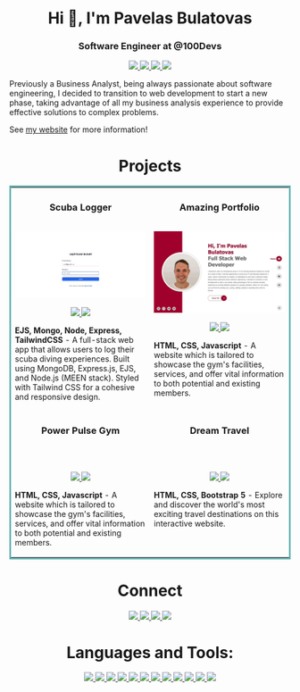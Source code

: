 <h1 align="center">Hi 👋, I'm Pavelas Bulatovas</h1>
<h3 align="center">Software Engineer at @100Devs</h3>

<p align="center">
  <a href="https://pavelas-bulatovas.netlify.app/index-en" target="_blank">
    <img src="https://img.shields.io/static/v1?label=|&message=WEBSITE&color=23555f&style=plastic&logo=react&logo-color=white"/>
  </a>
  <a href="https://www.linkedin.com/in/pavelas-bulatovas-7b43bb158/" target="_blank">
    <img src="https://img.shields.io/static/v1?label=|&message=LINKED-IN&color=cdf998&style=plastic&logo=linkedin&logo-color=white"/>
  </a>
  <a href="https://twitter.com/pavelasEU" target="_blank">
    <img src="https://img.shields.io/static/v1?label=|&message=TWITTER&color=23555f&style=plastic&logo=twitter&logo-color=white"/>
  </a>
  <a href="https://pavelas-bulatovas.netlify.app/assets/files/Pavelas-resume.pdf" target="_blank">
      <img src="https://img.shields.io/static/v1?label=|&message=RESUME&color=23555f&style=plastic&logo=react&logo-color=white"/>
  </a>
</p>

Previously a Business Analyst, being always passionate about software engineering, I decided to transition to web development to start a new phase, taking advantage of all my business analysis experience to provide effective solutions to complex problems.

See [my website](https://pavelas-bulatovas.netlify.app/index-en) for more information!

<h1 align="center">Projects</h1>
<table bordercolor="#66b2b2">

  <!-- ==================== Row 1 -->

  <tr>
    <td width="50%" valign="top">
      <h3 align="center">Scuba Logger</h3>
        <br />
        <a target="_blank" href="https://github.com/paskaeu25/diving-logbook">
            <img src="./images/scuba-logger-demo.gif" width="100%" alt=""/>
        </a>
        <br />
        <p align="center">
          
  <a href="https://github.com/paskaeu25/diving-logbook" target="_blank">
    <img src="https://img.shields.io/static/v1?label=|&message=REPO&color=23555f&style=plastic&logo=github&logo-color=white"/>
  </a>  
  <a href="https://scuba-logger.onrender.com/" target="_blank">
    <img src="https://img.shields.io/static/v1?label=|&message=WEBSITE&color=cdf998&style=plastic&logo=wordpress&logo-color=white"/>
  </a>
      </p>
        <p><strong>EJS, Mongo, Node, Express, TailwindCSS</strong> - A full-stack web app that allows users to log their scuba diving experiences. Built using MongoDB, Express.js, EJS, and Node.js (MEEN stack). Styled with Tailwind CSS for a cohesive and responsive design.</p>
    </td>
    <td width="50%" valign="top">
      <h3 align="center">Amazing Portfolio</h3>
        <br />
        <a target="_blank" href="https://github.com/paskaeu25/amazing-portfolio">
            <img src="./images/amazing-portfolio.gif" width="100%" alt=""/>
        </a>
        <br />
        <p align="center">
          
  <a href="https://github.com/paskaeu25/amazing-portfolio" target="_blank">
    <img src="https://img.shields.io/static/v1?label=|&message=REPO&color=23555f&style=plastic&logo=github&logo-color=white"/>
  </a>  
  <a href="https://pavelas-bulatovas.netlify.app/" target="_blank">
    <img src="https://img.shields.io/static/v1?label=|&message=WEBSITE&color=cdf998&style=plastic&logo=wordpress&logo-color=white"/>
  </a>
      </p>
        <p><strong>HTML, CSS, Javascript</strong> - A website which is tailored to showcase the gym's facilities, services, and offer vital information to both potential and existing members.</p>
    </td>
    
  </tr>

  <!-- ==================== Row 2 -->

  <tr>
    <td width="50%" valign="top">
      <h3 align="center">Power Pulse Gym</h3>
        <br />
        <a target="_blank" href="https://paskaeu25.github.io/power-pulse-gym/">
            <img width="100px" src="./images/power-pulse-gym.gif" width="100%" alt=""/>
        </a>
        <br />
        <p align="center">
          
  <a href="https://github.com/paskaeu25/power-pulse-gym" target="_blank">
    <img src="https://img.shields.io/static/v1?label=|&message=REPO&color=23555f&style=plastic&logo=github&logo-color=white"/>
  </a>  
  <a href="https://paskaeu25.github.io/power-pulse-gym/" target="_blank">
    <img src="https://img.shields.io/static/v1?label=|&message=WEBSITE&color=cdf998&style=plastic&logo=wordpress&logo-color=white"/>
  </a>
      </p>
        <p><strong>HTML, CSS, Javascript</strong> - A website which is tailored to showcase the gym's facilities, services, and offer vital information to both potential and existing members.</p>
    </td>
    
  <td width="50%" valign="top">
    <h3 align="center">Dream Travel</h3>
      <br />
    <a target="_blank" href="https://paskaeu25.github.io/travel-website/">
          <img src="./images/dream-travel.gif" width="100%"  alt=""/>
      </a>
      <br />
      <p align="center">
          
  <a href="https://github.com/paskaeu25/travel-website" target="_blank">
    <img src="https://img.shields.io/static/v1?label=|&message=REPO&color=23555f&style=plastic&logo=github&logo-color=white"/>
  </a>
  <a href="https://paskaeu25.github.io/travel-website/" target="_blank">
    <img src="https://img.shields.io/static/v1?label=|&message=WEBSITE&color=cdf998&style=plastic&logo=wordpress&logo-color=white"/>
  </a>
      </p>
        <p><strong>HTML, CSS, Bootstrap 5</strong> - Explore and discover the world's most exciting travel destinations on this interactive website.</p>
    </td>
  </tr>

</table>

<h1 align="center">Connect</h1>

<p align="center">
  <a href="https://pavelas-bulatovas.netlify.app/index-en" target="_blank">
    <img src="https://img.shields.io/static/v1?label=|&message=WEBSITE&color=23555f&style=plastic&logo=react&logo-color=white"/>
  </a>
  <a href="https://www.linkedin.com/in/pavelas-bulatovas-7b43bb158/" target="_blank">
    <img src="https://img.shields.io/static/v1?label=|&message=LINKED-IN&color=cdf998&style=plastic&logo=linkedin&logo-color=white"/>
  </a>
  <a href="https://twitter.com/pavelasEU" target="_blank">
    <img src="https://img.shields.io/static/v1?label=|&message=TWITTER&color=23555f&style=plastic&logo=twitter&logo-color=white"/>
  </a>
  <a href="https://pavelas-bulatovas.netlify.app/assets/files/Pavelas-resume.pdf" target="_blank">
      <img src="https://img.shields.io/static/v1?label=|&message=RESUME&color=23555f&style=plastic&logo=react&logo-color=white"/>
  </a>
</p>

<h1 align="center">Languages and Tools:</h1>

<p align="center"> 
  <a href="https://www.w3.org/html/" target="_blank">
      <img src="https://img.shields.io/static/v1?label=|&message=HTML5&color=23555f&style=plastic&logo=html5&logo-color=white"/>
  </a>
  <a href="https://www.w3schools.com/css/" target="_blank">
      <img src="https://img.shields.io/static/v1?label=|&message=CSS3&color=23555f&style=plastic&logo=css3&logo-color=white"/>
  </a>
  <a href="https://developer.mozilla.org/en-US/docs/Web/JavaScript" target="_blank">
      <img src="https://img.shields.io/static/v1?label=|&message=JavaScript&color=23555f&style=plastic&logo=javascript&logo-color=white"/>
  </a>
  <a href="https://tailwindcss.com/" target="_blank">
      <img src="https://img.shields.io/static/v1?label=|&message=TailwindCSS&color=23555f&style=plastic&logo=tailwindcss&logo-color=white"/>
  </a>
  <a href="https://getbootstrap.com" target="_blank">
      <img src="https://img.shields.io/static/v1?label=|&message=Bootstrap&color=23555f&style=plastic&logo=bootstrap&logo-color=white"/>
  </a>
  <a href="https://reactjs.org/" target="_blank">
      <img src="https://img.shields.io/static/v1?label=|&message=React&color=23555f&style=plastic&logo=react&logo-color=white"/>
  </a>
  <a href="https://nodejs.org" target="_blank">
      <img src="https://img.shields.io/static/v1?label=|&message=NodeJS&color=23555f&style=plastic&logo=node.js&logo-color=white"/>
  </a>
  <a href="https://expressjs.com" target="_blank">
      <img src="https://img.shields.io/static/v1?label=|&message=Express&color=23555f&style=plastic&logo=express&logo-color=white"/>
  </a>
  <a href="https://www.mongodb.com/" target="_blank">
      <img src="https://img.shields.io/static/v1?label=|&message=MongoDB&color=23555f&style=plastic&logo=mongodb&logo-color=white"/>
  </a>
  <a href="https://git-scm.com/" target="_blank">
      <img src="https://img.shields.io/static/v1?label=|&message=Git&color=23555f&style=plastic&logo=git&logo-color=white"/> 
  </a>
  <a href="https://www.figma.com/" target="_blank">
      <img src="https://img.shields.io/static/v1?label=|&message=Figma&color=23555f&style=plastic&logo=figma&logo-color=white"/>
  </a>
  <a href="https://postman.com" target="_blank">
      <img src="https://img.shields.io/static/v1?label=|&message=Postman&color=23555f&style=plastic&logo=postman&logo-color=white"/>
  </a>
</p>
